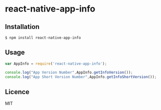 # react-native-app-info



## Installation

`$ npm install react-native-app-info`


## Usage

```js
var AppInfo = require('react-native-app-info');

console.log("App Version Number",AppInfo.getInfoVersion());
console.log("App Short Version Number",AppInfo.getInfoShortVersion());

```

## Licence
MIT
